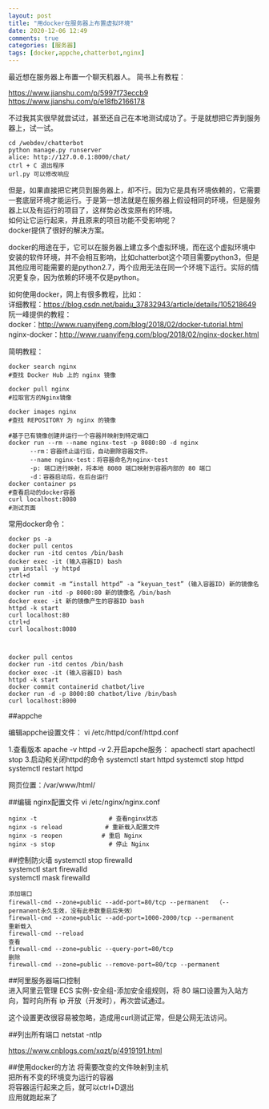 ```yaml
---
layout: post
title: "用docker在服务器上布置虚拟环境"
date: 2020-12-06 12:49
comments: true
categories: [服务器]
tags: [docker,appche,chatterbot,nginx]
---
```

最近想在服务器上布置一个聊天机器人。
简书上有教程：  

https://www.jianshu.com/p/5997f73eccb9  
https://www.jianshu.com/p/e18fb2166178  

不过我其实很早就尝试过，甚至还自己在本地测试成功了。于是就想把它弄到服务器上，试一试。

    cd /webdev/chatterbot
    python manage.py runserver
    alice: http://127.0.0.1:8000/chat/
    ctrl + C 退出程序
    url.py 可以修改响应


但是，如果直接把它拷贝到服务器上，却不行。因为它是具有环境依赖的，它需要一套底层环境才能运行。于是第一想法就是在服务器上假设相同的环境，但是服务器上以及有运行的项目了，这样势必改变原有的环境。  
如何让它运行起来，并且原来的项目功能不受影响呢？  
docker提供了很好的解决方案。  

docker的用途在于，它可以在服务器上建立多个虚拟环境，而在这个虚拟环境中安装的软件环境，并不会相互影响，比如chatterbot这个项目需要python3，但是其他应用可能需要的是python2.7，两个应用无法在同一个环境下运行。实际的情况更复杂，因为依赖的环境不仅是python。  

如何使用docker，网上有很多教程，比如：  
详细教程：https://blog.csdn.net/baidu_37832943/article/details/105218649  
阮一峰提供的教程：   
docker：http://www.ruanyifeng.com/blog/2018/02/docker-tutorial.html  
nginx-docker：http://www.ruanyifeng.com/blog/2018/02/nginx-docker.html

简明教程：  

    docker search nginx 
    #查找 Docker Hub 上的 nginx 镜像

    docker pull nginx 
    #拉取官方的Nginx镜像

    docker images nginx 
    #查找 REPOSITORY 为 nginx 的镜像

    #基于已有镜像创建并运行一个容器并映射到特定端口
    docker run --rm --name nginx-test -p 8080:80 -d nginx
          --rm：容器终止运行后，自动删除容器文件。
          --name nginx-test：将容器命名为nginx-test
          -p: 端口进行映射，将本地 8080 端口映射到容器内部的 80 端口
          -d：容器启动后，在后台运行
    docker container ps 
    #查看启动的docker容器
    curl localhost:8080 
    #测试页面



常用docker命令：

    docker ps -a
    docker pull centos
    docker run -itd centos /bin/bash
    docker exec -it (输入容器ID) bash
    yum install -y httpd
    ctrl+d
    docker commit -m “install httpd” -a “keyuan_test” (输入容器ID) 新的镜像名
    docker run -itd -p 8080:80 新的镜像名 /bin/bash
    docker exec -it 新的镜像产生的容器ID bash
    httpd -k start
    curl localhost:80
    ctrl+d
    curl localhost:8080



    docker pull centos
    docker run -itd centos /bin/bash
    docker exec -it (输入容器ID) bash
    httpd -k start
    docker commit containerid chatbot/live
    docker run -d -p 8000:80 chatbot/live /bin/bash
    curl localhost:8000

##appche

编辑appche设置文件： vi /etc/httpd/conf/httpd.conf

1.查看版本
    apache -v
    httpd -v
2.开启apche服务：
    apachectl start 
    apachectl stop
3.启动和关闭httpd的命令
    systemctl start httpd
    systemctl stop httpd
    systemctl restart httpd

网页位置：/var/www/html/  

##编辑 nginx配置文件
    vi /etc/nginx/nginx.conf

    nginx -t                    # 查看nginx状态
    nginx -s reload            # 重新载入配置文件
    nginx -s reopen           # 重启 Nginx
    nginx -s stop               # 停止 Nginx

##控制防火墙
    systemctl stop firewalld  
    systemctl start firewalld  
    systemctl mask firewalld  

    添加端口  
    firewall-cmd --zone=public --add-port=80/tcp --permanent  （--permanent永久生效，没有此参数重启后失效） 
    firewall-cmd --zone=public --add-port=1000-2000/tcp --permanent  
    重新载入  
    firewall-cmd --reload  
    查看  
    firewall-cmd --zone=public --query-port=80/tcp  
    删除  
    firewall-cmd --zone=public --remove-port=80/tcp --permanent  

##阿里服务器端口控制  
进入阿里云管理 ECS 实例-安全组-添加安全组规则，将 80 端口设置为入站方向，暂时向所有 ip 开放（开发时），再次尝试通过。  

这个设置更改很容易被忽略，造成用curl测试正常，但是公网无法访问。  

##列出所有端口
netstat -ntlp

https://www.cnblogs.com/xqzt/p/4919191.html


##使用docker的方法
将需要改变的文件映射到主机  
把所有不变的环境变为运行的容器  
将容器运行起来之后，就可以ctrl+D退出  
应用就跑起来了  



